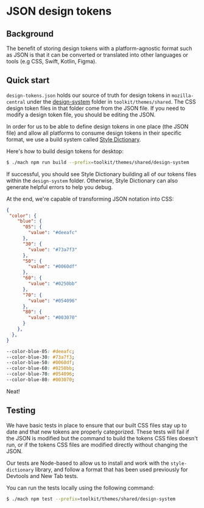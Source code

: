 # JSON design tokens
## Background
The benefit of storing design tokens with a platform-agnostic format such as JSON is that it can be converted or translated into other languages or tools (e.g CSS, Swift, Kotlin, Figma).

## Quick start
`design-tokens.json` holds our source of truth for design tokens in `mozilla-central` under the [design-system](https://searchfox.org/mozilla-central/source/toolkit/themes/shared/design-system) folder in `toolkit/themes/shared`. The CSS design token files in that folder come from the JSON file. If you need to modify a design token file, you should be editing the JSON.

In order for us to be able to define design tokens in one place (the JSON file) and allow all platforms to consume design tokens in their specific format, we use a build system called [Style Dictionary](https://amzn.github.io/style-dictionary/#/).

Here's how to build design tokens for desktop:

```sh
$ ./mach npm run build --prefix=toolkit/themes/shared/design-system
```

If successful, you should see Style Dictionary building all of our tokens files within the `design-system` folder. Otherwise, Style Dictionary can also generate helpful errors to help you debug.

At the end, we're capable of transforming JSON notation into CSS:

```json
{
 "color": {
    "blue": {
      "05": {
        "value": "#deeafc"
      },
      "30": {
        "value": "#73a7f3"
      },
      "50": {
        "value": "#0060df"
      },
      "60": {
        "value": "#0250bb"
      },
      "70": {
        "value": "#054096"
      },
      "80": {
        "value": "#003070"
      }
    },
  },
}
```

```css
--color-blue-05: #deeafc;
--color-blue-30: #73a7f3;
--color-blue-50: #0060df;
--color-blue-60: #0250bb;
--color-blue-70: #054096;
--color-blue-80: #003070;
```

Neat!

## Testing

We have basic tests in place to ensure that our built CSS files stay up to date
and that new tokens are properly categorized. These tests will fail if the JSON
is modified but the command to build the tokens CSS files doesn't run, or if the
tokens CSS files are modified directly without changing the JSON.

Our tests are Node-based to allow us to install and work with the
`style-dictionary` library, and follow a format that has been used previously
for Devtools and New Tab tests.

You can run the tests locally using the following command:

```sh
$ ./mach npm test --prefix=toolkit/themes/shared/design-system
```
